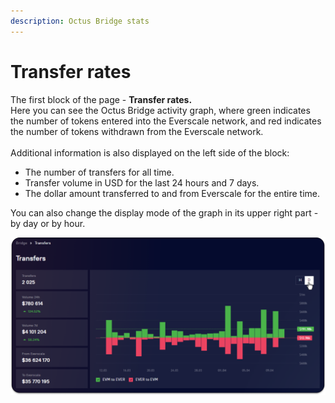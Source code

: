 ```yaml
---
description: Octus Bridge stats
---
```


# Transfer rates

The first block of the page - **Transfer rates.**\
Here you can see the Octus Bridge activity graph, where green indicates the number of tokens entered into the Everscale network, and red indicates the number of tokens withdrawn from the Everscale network. \
\
Additional information is also displayed on the left side of the block:&#x20;

* The number of transfers for all time.&#x20;
* Transfer volume in USD for the last 24 hours and 7 days.&#x20;
* The dollar amount transferred to and from Everscale for the entire time.

You can also change the display mode of the graph in its upper right part - by day or by hour.

![](<../../../.gitbook/assets/image (41).png>)
